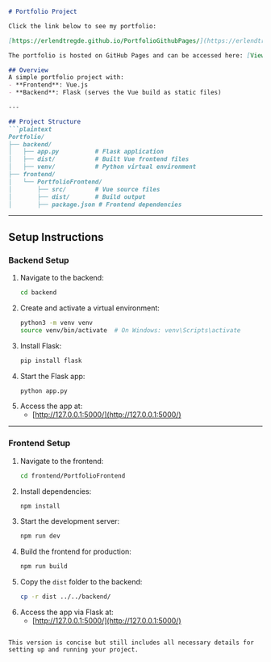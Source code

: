 
```markdown
# Portfolio Project

Click the link below to see my portfolio:

[https://erlendtregde.github.io/PortfolioGithubPages/](https://erlendtregde.github.io/PortfolioGithubPages/)

The portfolio is hosted on GitHub Pages and can be accessed here: [View Portfolio](https://erlendtregde.github.io/PortfolioGithubPages/)

## Overview
A simple portfolio project with:
- **Frontend**: Vue.js
- **Backend**: Flask (serves the Vue build as static files)

---

## Project Structure
```plaintext
Portfolio/
├── backend/
│   ├── app.py          # Flask application
│   ├── dist/           # Built Vue frontend files
│   ├── venv/           # Python virtual environment
├── frontend/
│   └── PortfolioFrontend/
│       ├── src/        # Vue source files
│       ├── dist/       # Build output
│       ├── package.json # Frontend dependencies
```

---

## Setup Instructions

### Backend Setup
1. Navigate to the backend:
   ```bash
   cd backend
   ```
2. Create and activate a virtual environment:
   ```bash
   python3 -m venv venv
   source venv/bin/activate  # On Windows: venv\Scripts\activate
   ```
3. Install Flask:
   ```bash
   pip install flask
   ```
4. Start the Flask app:
   ```bash
   python app.py
   ```
5. Access the app at:
   - [http://127.0.0.1:5000/](http://127.0.0.1:5000/)

---

### Frontend Setup
1. Navigate to the frontend:
   ```bash
   cd frontend/PortfolioFrontend
   ```
2. Install dependencies:
   ```bash
   npm install
   ```
3. Start the development server:
   ```bash
   npm run dev
   ```
4. Build the frontend for production:
   ```bash
   npm run build
   ```
5. Copy the `dist` folder to the backend:
   ```bash
   cp -r dist ../../backend/
   ```
6. Access the app via Flask at:
   - [http://127.0.0.1:5000/](http://127.0.0.1:5000/)
```

This version is concise but still includes all necessary details for setting up and running your project.
